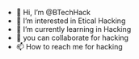 - 👋 Hi, I’m @BTechHack
- 👀 I’m interested in Etical Hacking
- 🌱 I’m currently learning in Hacking
- 💞️ you can collaborate for hacking 
- 📫 How to reach me for hacking

<!---
BTechHack/BTechHack is a ✨ special ✨ repository because its `README.md` (this file) appears on your GitHub profile.
You can click the Preview link to take a look at your changes.
--->

